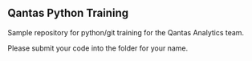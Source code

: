 
Qantas Python Training
--------

Sample  repository for python/git training for the Qantas Analytics team.

Please submit your code into the folder for your name.


